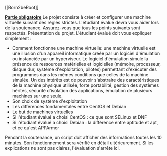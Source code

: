 [[Born2beRoot]]

<u>**Partie obligatoire**</u>
Le projet consiste à créer et configurer une machine virtuelle suivant des règles strictes.
L'étudiant évalué devra vous aider lors de la soutenance.
Assurez-vous que tous les points suivants sont respectés.
Présentation du projet.
L'étudiant évalué doit vous expliquer simplement :
- Comment fonctionne une machine virtuelle: une machine virtuelle est une illusion d'un appareil informatique créée par un logiciel d'émulation ou instanciée par un hyperviseur. Le logiciel d'émulation simule la présence de ressources matérielles et logicielles (mémoire, processeur, disque dur, système d'exploitation, pilotes) permettant d'exécuter des programmes dans les mêmes conditions que celles de la machine simulée. Un des intérêts est de pouvoir s'abstraire des caractéristiques de la machine physique utilisée, forte portabilité, gestion des systèmes hérités, sécurité d'isolation des applications, émulation de plusieurs machines sur une seule.
- Son choix de système d'exploitation
- Les différences fondamentales entre CentOS et Debian
- Le but de machines virtuelles
- Si l'étudiant évalué a choisi CentOS : ce que sont SELinux et DNF
- Si l'étudiant évalué a choisi Debian : la différence entre aptitude et apt, et ce qu'est APPArmor

Pendant la soutenance, un script doit afficher des informations toutes les 10 minutes. Son fonctionnement sera vérifié en détail ultérieurement. Si les explications ne sont pas claires, l'évaluation s'arrête ici.